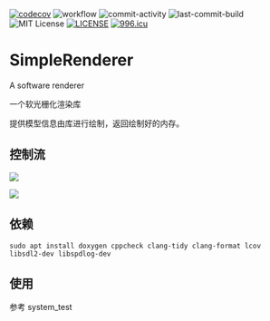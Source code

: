[![codecov](https://codecov.io/gh/Simple-XX/SimpleRenderer/graph/badge.svg?token=J7NKK3SBNJ)](https://codecov.io/gh/Simple-XX/SimpleRenderer)
![workflow](https://github.com/Simple-XX/SimpleRenderer/actions/workflows/workflow.yml/badge.svg)
![commit-activity](https://img.shields.io/github/commit-activity/t/Simple-XX/SimpleRenderer)
![last-commit-build](https://img.shields.io/github/last-commit/Simple-XX/SimpleRenderer/build)
![MIT License](https://img.shields.io/github/license/mashape/apistatus.svg)
[![LICENSE](https://img.shields.io/badge/license-Anti%20996-blue.svg)](https://github.com/996icu/996.ICU/blob/master/LICENSE)
[![996.icu](https://img.shields.io/badge/link-996.icu-red.svg)](https://996.icu)

# SimpleRenderer

A software renderer

一个软光栅化渲染库

提供模型信息由库进行绘制，返回绘制好的内存。

## 控制流

<img src='https://g.gravizo.com/svg?
  @startuml;
  start
  :SimpleRenderer(size_t, size_t, std::span<uint32_t> &, DrawPixelFunc);
  :render(const Model &);
  :DrawModel(const ShaderBase &, const Light &, const Model &, bool, bool);
  stop
  @enduml
'>

<img src='https://g.gravizo.com/svg?
  @startuml;
  start
  :DrawModel(const ShaderBase &, const Light &, const Model &, bool, bool);
  if (draw_line) then (true)
      repeat
          :model.GetFace();
          :shader.Vertex(ShaderVertexIn(f)).face_;
          :DrawLine(float, float, float, float, const Color &);
      repeat while (model.GetFace() != nullptr)
  endif
  if (draw_triangle) then (true)
      repeat
          :model.GetFace();
          :shader.Vertex(ShaderVertexIn(f)).face_;
          :DrawTriangle(const ShaderBase &, const Light &, const Model::Normal &, const Model::Face &);
      repeat while (model.GetFace() != nullptr)
  endif
  stop
  @enduml
'>


## 依赖

```shell
sudo apt install doxygen cppcheck clang-tidy clang-format lcov libsdl2-dev libspdlog-dev
```

## 使用

参考 system_test

